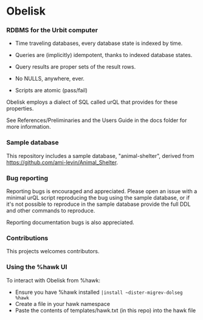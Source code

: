 # Obelisk

### RDBMS for the Urbit computer

* Time traveling databases, every database state is indexed by time.

* Queries are (implicitly) idempotent, thanks to indexed database states.

* Query results are proper sets of the result rows.

* No NULLS, anywhere, ever.

* Scripts are atomic (pass/fail)

Obelisk employs a dialect of SQL called urQL that provides for these properties.

See References/Preliminaries and the Users Guide in the docs folder for more information.

### Sample database

This repository includes a sample database, "animal-shelter", derived from https://github.com/ami-levin/Animal_Shelter.  

### Bug reporting

Reporting bugs is encouraged and appreciated. Please open an issue with a minimal urQL script reproducing the bug using the sample database, or if it's not possible to reproduce in the sample database provide the full DDL and other commands to reproduce.

Reporting documentation bugs is also appreciated.

### Contributions

This projects welcomes contributors.

### Using the %hawk UI

To interact with Obelisk from %hawk:

- Ensure you have %hawk installed
  `|install ~dister-migrev-dolseg %hawk`
- Create a file in your hawk namespace
- Paste the contents of templates/hawk.txt (in this repo)
  into the hawk file